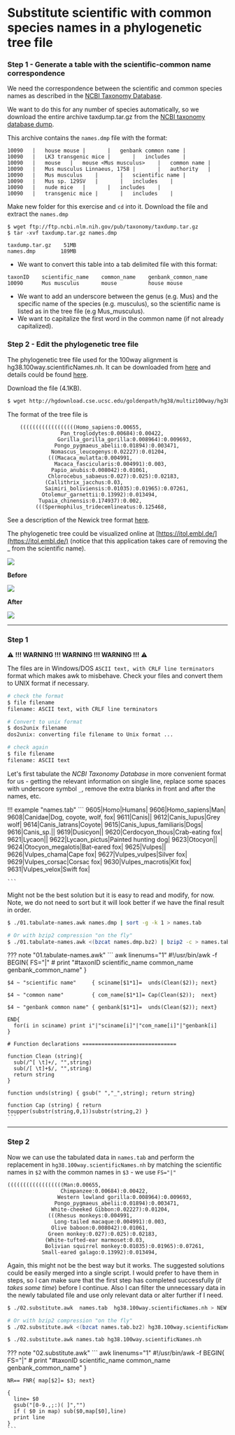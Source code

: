 # Substitute scientific with common species names in a phylogenetic tree file

### Step 1 - Generate a table with the scientific-common name correspondence

We need the correspondence between the scientific and common species names as described in the [NCBI Taxonomy Database](https://www.ncbi.nlm.nih.gov/Taxonomy/Browser/wwwtax.cgi?mode=Info&id=10090&lvl=2&p=has_linkout&p=blast_url&p=genome_blast&lin=f&keep=1&srchmode=1&unlock).

We want to do this for any number of species automatically, so we download the entire archive taxdump.tar.gz from the [NCBI taxonomy database dump](ftp://ftp.ncbi.nlm.nih.gov/pub/taxonomy/).

This archive contains the `names.dmp` file with the format:
```
10090	|	house mouse	|		|	genbank common name	|
10090	|	LK3 transgenic mice	|		|	includes	|
10090	|	mouse	|	mouse <Mus musculus>	|	common name	|
10090	|	Mus musculus Linnaeus, 1758	|		|	authority	|
10090	|	Mus musculus	|		|	scientific name	|
10090	|	Mus sp. 129SV	|		|	includes	|
10090	|	nude mice	|		|	includes	|
10090	|	transgenic mice	|		|	includes	|
```

Make new folder for this exercise and `cd` into it. Download the file and extract the `names.dmp`

```
$ wget ftp://ftp.ncbi.nlm.nih.gov/pub/taxonomy/taxdump.tar.gz
$ tar -xvf taxdump.tar.gz names.dmp
```

```
taxdump.tar.gz    51MB
names.dmp        189MB 
```

- We want to convert this table into a tab delimited file with this format:
```
taxonID    scientific_name    common_name    genbank_common_name
10090      Mus musculus       mouse          house mouse
```
- We want to add an underscore between the genus (e.g. Mus) and the specific name of the species (e.g. musculus), so the scientific name is listed as in the tree file (e.g Mus_musculus).
- We want to capitalize the first word in the common name (if not already capitalized).

### Step 2 - Edit the phylogenetic tree file

The phylogenetic tree file used for the 100way alignment is hg38.100way.scientificNames.nh. 
It can be downloaded from [here](http://hgdownload.cse.ucsc.edu/goldenpath/hg38/multiz100way/) and details could be found [here](http://genomewiki.ucsc.edu/index.php/Phylogenetic_Tree).

Download the file (4.1KB).
``` bash
$ wget http://hgdownload.cse.ucsc.edu/goldenpath/hg38/multiz100way/hg38.100way.scientificNames.nh
```

The format of the tree file is
```
	((((((((((((((((((Homo_sapiens:0.00655,
                 Pan_troglodytes:0.00684):0.00422,
                Gorilla_gorilla_gorilla:0.008964):0.009693,
               Pongo_pygmaeus_abelii:0.01894):0.003471,
              Nomascus_leucogenys:0.02227):0.01204,
             (((Macaca_mulatta:0.004991,
               Macaca_fascicularis:0.004991):0.003,
              Papio_anubis:0.008042):0.01061,
             Chlorocebus_sabaeus:0.027):0.025):0.02183,
            (Callithrix_jacchus:0.03,
            Saimiri_boliviensis:0.01035):0.01965):0.07261,
           Otolemur_garnettii:0.13992):0.013494,
          Tupaia_chinensis:0.174937):0.002,
         (((Spermophilus_tridecemlineatus:0.125468,
```

See a description of the Newick tree format [here](https://en.wikipedia.org/wiki/Newick_format).

The phylogenetic tree could be visualized online at [https://itol.embl.de/](https://itol.embl.de/) (notice that this application takes care of removing the _ from the scientific name).

![](../images/1t.png)

**Before**

![](../images/1tb.png)

**After**

![](../images/2tb.png)

---

### Step 1

:warning: **!!! WARNING !!! WARNING !!! WARNING !!!** :warning:

The files are in Windows/DOS `ASCII text, with CRLF line terminators` format which makes awk to misbehave. Check your files and convert them to UNIX format if necessary.

``` bash
# check the format
$ file filename
filename: ASCII text, with CRLF line terminators

# Convert to unix format
$ dos2unix filename
dos2unix: converting file filename to Unix format ...

# check again
$ file filename
filename: ASCII text
```

Let's first tabulate the *NCBI Taxonomy Database* in more convenient format for us - getting the relevant information on single line, replace some spaces with underscore symbol `_`, remove the extra blanks in front and after the names, etc.

!!! example "names.tab"
    ```
    9605|Homo|Humans|
    9606|Homo_sapiens|Man|
    9608|Canidae|Dog, coyote, wolf, fox|
    9611|Canis||
    9612|Canis_lupus|Grey wolf|
    9614|Canis_latrans|Coyote|
    9615|Canis_lupus_familiaris|Dogs|
    9616|Canis_sp.||
    9619|Dusicyon||
    9620|Cerdocyon_thous|Crab-eating fox|
    9621|Lycaon||
    9622|Lycaon_pictus|Painted hunting dog|
    9623|Otocyon||
    9624|Otocyon_megalotis|Bat-eared fox|
    9625|Vulpes||
    9626|Vulpes_chama|Cape fox|
    9627|Vulpes_vulpes|Silver fox|
    9629|Vulpes_corsac|Corsac fox|
    9630|Vulpes_macrotis|Kit fox|
    9631|Vulpes_velox|Swift fox|
    
    ```

Might not be the best solution but it is easy to read and modify, for now. Note, we do not need to sort but it will look better if we have the final result in order.

``` bash
$ ./01.tabulate-names.awk names.dmp | sort -g -k 1 > names.tab

# Or with bzip2 compression "on the fly"
$ ./01.tabulate-names.awk <(bzcat names.dmp.bz2) | bzip2 -c > names.tab.bz2
```

??? note "01.tabulate-names.awk"
    ``` awk linenums="1"
    #!/usr/bin/awk -f
    BEGIN{
      FS="|"
    #  print "#taxonID scientific_name        common_name     genbank_common_name"
    }
    
    $4 ~ "scientific name"     { sciname[$1*1]=  unds(Clean($2)); next}
    
    $4 ~ "common name"         { com_name[$1*1]= Cap(Clean($2));  next}
    
    $4 ~ "genbank common name" { genbank[$1*1]=  unds(Clean($2)); next}
    
    END{
      for(i in sciname) print i"|"sciname[i]"|"com_name[i]"|"genbank[i]
    }
    
    # Function declarations ==============================
    
    function Clean (string){
      sub(/^[ \t]+/, "",string)
      sub(/[ \t]+$/, "",string)
      return string
    }
    
    function unds(string) { gsub(" ","_",string); return string}
    
    function Cap (string) { return toupper(substr(string,0,1))substr(string,2) }
    ```

---

### Step 2

Now we can use the tabulated data in `names.tab` and perform the replacement in `hg38.100way.scientificNames.nh` by matching the scientific names in `$2` with the common names in `$3` - we use `FS="|"`

```
((((((((((((((((((Man:0.00655,
                 Chimpanzee:0.00684):0.00422,
                Western lowland gorilla:0.008964):0.009693,
               Pongo_pygmaeus_abelii:0.01894):0.003471,
              White-cheeked Gibbon:0.02227):0.01204,
             (((Rhesus monkeys:0.004991,
               Long-tailed macaque:0.004991):0.003,
              Olive baboon:0.008042):0.01061,
             Green monkey:0.027):0.025):0.02183,
            (White-tufted-ear marmoset:0.03,
            Bolivian squirrel monkey:0.01035):0.01965):0.07261,
           Small-eared galago:0.13992):0.013494,
```

Again, this might not be the best way but it works. The suggested solutions could be easily merged into a single script. I would prefer to have them in steps, so I can make sure that the first step has completed successfully (*it takes some time*) before I continue. Also I can filter the unnecessary data in the newly tabulated file and use only relevant data or alter further if I need. 

``` bash
$ ./02.substitute.awk  names.tab  hg38.100way.scientificNames.nh > NEW.g38.100way.scientificNames.nh

# Or with bzip2 compression "on the fly"
$ ./02.substitute.awk <(bzcat names.tab.bz2) hg38.100way.scientificNames.nh > NEW.g38.100way.scientificNames.nh
```


``` bash
$ ./02.substitute.awk names.tab hg38.100way.scientificNames.nh
```
??? note "02.substitute.awk"
    ``` awk linenums="1"
    #!/usr/bin/awk -f
    BEGIN{
      FS="|"
    #  print "#taxonID scientific_name        common_name     genbank_common_name"
    }
    
    NR== FNR{ map[$2]= $3; next}
    
    {
      line= $0
      gsub("[0-9.,;:)( ]","")
      if ( $0 in map) sub($0,map[$0],line)
      print line
    }
    ```
